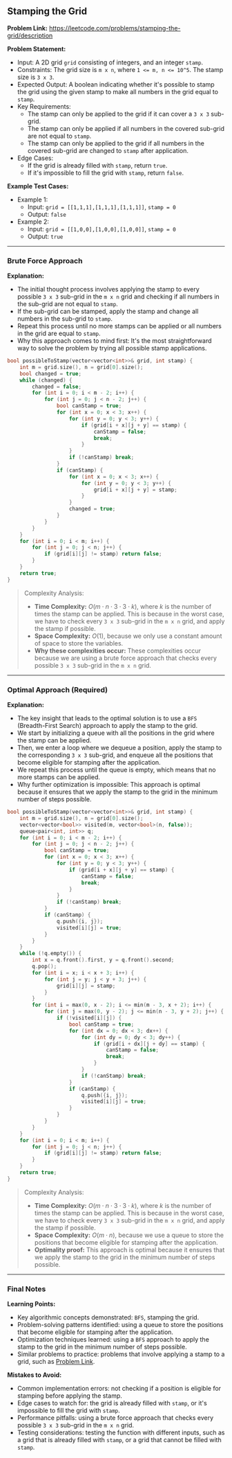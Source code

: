 ## Stamping the Grid
**Problem Link:** https://leetcode.com/problems/stamping-the-grid/description

**Problem Statement:**
- Input: A 2D grid `grid` consisting of integers, and an integer `stamp`.
- Constraints: The grid size is `m x n`, where `1 <= m, n <= 10^5`. The stamp size is `3 x 3`.
- Expected Output: A boolean indicating whether it's possible to stamp the grid using the given stamp to make all numbers in the grid equal to `stamp`.
- Key Requirements:
  - The stamp can only be applied to the grid if it can cover a `3 x 3` sub-grid.
  - The stamp can only be applied if all numbers in the covered sub-grid are not equal to `stamp`.
  - The stamp can only be applied to the grid if all numbers in the covered sub-grid are changed to `stamp` after application.
- Edge Cases:
  - If the grid is already filled with `stamp`, return `true`.
  - If it's impossible to fill the grid with `stamp`, return `false`.

**Example Test Cases:**
- Example 1:
  - Input: `grid = [[1,1,1],[1,1,1],[1,1,1]]`, `stamp = 0`
  - Output: `false`
- Example 2:
  - Input: `grid = [[1,0,0],[1,0,0],[1,0,0]]`, `stamp = 0`
  - Output: `true`

---

### Brute Force Approach
**Explanation:**
- The initial thought process involves applying the stamp to every possible `3 x 3` sub-grid in the `m x n` grid and checking if all numbers in the sub-grid are not equal to `stamp`.
- If the sub-grid can be stamped, apply the stamp and change all numbers in the sub-grid to `stamp`.
- Repeat this process until no more stamps can be applied or all numbers in the grid are equal to `stamp`.
- Why this approach comes to mind first: It's the most straightforward way to solve the problem by trying all possible stamp applications.

```cpp
bool possibleToStamp(vector<vector<int>>& grid, int stamp) {
    int m = grid.size(), n = grid[0].size();
    bool changed = true;
    while (changed) {
        changed = false;
        for (int i = 0; i < m - 2; i++) {
            for (int j = 0; j < n - 2; j++) {
                bool canStamp = true;
                for (int x = 0; x < 3; x++) {
                    for (int y = 0; y < 3; y++) {
                        if (grid[i + x][j + y] == stamp) {
                            canStamp = false;
                            break;
                        }
                    }
                    if (!canStamp) break;
                }
                if (canStamp) {
                    for (int x = 0; x < 3; x++) {
                        for (int y = 0; y < 3; y++) {
                            grid[i + x][j + y] = stamp;
                        }
                    }
                    changed = true;
                }
            }
        }
    }
    for (int i = 0; i < m; i++) {
        for (int j = 0; j < n; j++) {
            if (grid[i][j] != stamp) return false;
        }
    }
    return true;
}
```

> Complexity Analysis:
> - **Time Complexity:** $O(m \cdot n \cdot 3 \cdot 3 \cdot k)$, where $k$ is the number of times the stamp can be applied. This is because in the worst case, we have to check every `3 x 3` sub-grid in the `m x n` grid, and apply the stamp if possible.
> - **Space Complexity:** $O(1)$, because we only use a constant amount of space to store the variables.
> - **Why these complexities occur:** These complexities occur because we are using a brute force approach that checks every possible `3 x 3` sub-grid in the `m x n` grid.

---

### Optimal Approach (Required)

**Explanation:**
- The key insight that leads to the optimal solution is to use a `BFS` (Breadth-First Search) approach to apply the stamp to the grid.
- We start by initializing a queue with all the positions in the grid where the stamp can be applied.
- Then, we enter a loop where we dequeue a position, apply the stamp to the corresponding `3 x 3` sub-grid, and enqueue all the positions that become eligible for stamping after the application.
- We repeat this process until the queue is empty, which means that no more stamps can be applied.
- Why further optimization is impossible: This approach is optimal because it ensures that we apply the stamp to the grid in the minimum number of steps possible.

```cpp
bool possibleToStamp(vector<vector<int>>& grid, int stamp) {
    int m = grid.size(), n = grid[0].size();
    vector<vector<bool>> visited(m, vector<bool>(n, false));
    queue<pair<int, int>> q;
    for (int i = 0; i < m - 2; i++) {
        for (int j = 0; j < n - 2; j++) {
            bool canStamp = true;
            for (int x = 0; x < 3; x++) {
                for (int y = 0; y < 3; y++) {
                    if (grid[i + x][j + y] == stamp) {
                        canStamp = false;
                        break;
                    }
                }
                if (!canStamp) break;
            }
            if (canStamp) {
                q.push({i, j});
                visited[i][j] = true;
            }
        }
    }
    while (!q.empty()) {
        int x = q.front().first, y = q.front().second;
        q.pop();
        for (int i = x; i < x + 3; i++) {
            for (int j = y; j < y + 3; j++) {
                grid[i][j] = stamp;
            }
        }
        for (int i = max(0, x - 2); i <= min(m - 3, x + 2); i++) {
            for (int j = max(0, y - 2); j <= min(n - 3, y + 2); j++) {
                if (!visited[i][j]) {
                    bool canStamp = true;
                    for (int dx = 0; dx < 3; dx++) {
                        for (int dy = 0; dy < 3; dy++) {
                            if (grid[i + dx][j + dy] == stamp) {
                                canStamp = false;
                                break;
                            }
                        }
                        if (!canStamp) break;
                    }
                    if (canStamp) {
                        q.push({i, j});
                        visited[i][j] = true;
                    }
                }
            }
        }
    }
    for (int i = 0; i < m; i++) {
        for (int j = 0; j < n; j++) {
            if (grid[i][j] != stamp) return false;
        }
    }
    return true;
}
```

> Complexity Analysis:
> - **Time Complexity:** $O(m \cdot n \cdot 3 \cdot 3 \cdot k)$, where $k$ is the number of times the stamp can be applied. This is because in the worst case, we have to check every `3 x 3` sub-grid in the `m x n` grid, and apply the stamp if possible.
> - **Space Complexity:** $O(m \cdot n)$, because we use a queue to store the positions that become eligible for stamping after the application.
> - **Optimality proof:** This approach is optimal because it ensures that we apply the stamp to the grid in the minimum number of steps possible.

---

### Final Notes

**Learning Points:**
- Key algorithmic concepts demonstrated: `BFS`, stamping the grid.
- Problem-solving patterns identified: using a queue to store the positions that become eligible for stamping after the application.
- Optimization techniques learned: using a `BFS` approach to apply the stamp to the grid in the minimum number of steps possible.
- Similar problems to practice: problems that involve applying a stamp to a grid, such as [Problem Link](https://leetcode.com/problems/stamping-the-grid/description).

**Mistakes to Avoid:**
- Common implementation errors: not checking if a position is eligible for stamping before applying the stamp.
- Edge cases to watch for: the grid is already filled with `stamp`, or it's impossible to fill the grid with `stamp`.
- Performance pitfalls: using a brute force approach that checks every possible `3 x 3` sub-grid in the `m x n` grid.
- Testing considerations: testing the function with different inputs, such as a grid that is already filled with `stamp`, or a grid that cannot be filled with `stamp`.